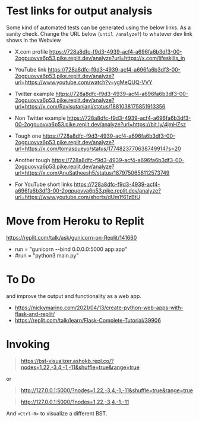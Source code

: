 
# Test links for output analysis 

Some kind of automated tests can be generated using the below links. As a sanity check. Change the URL below (```until /analyze?```) to whatever dev link shows in the Webview

- X.com profile https://728a8dfc-f9d3-4939-acf4-a696fa6b3df3-00-2ogpuovva6p53.pike.replit.dev/analyze?url=https://x.com/lifeskills_in 
- YouTube link https://728a8dfc-f9d3-4939-acf4-a696fa6b3df3-00-2ogpuovva6p53.pike.replit.dev/analyze?url=https://www.youtube.com/watch?v=ygMeQUQ-VVY 
- Twitter example https://728a8dfc-f9d3-4939-acf4-a696fa6b3df3-00-2ogpuovva6p53.pike.replit.dev/analyze?url=https://x.com/Ravisutanjani/status/1881038175851913356

- Non Twitter example https://728a8dfc-f9d3-4939-acf4-a696fa6b3df3-00-2ogpuovva6p53.pike.replit.dev/analyze?url=https://bit.ly/4jmHZsz

- Tough one https://728a8dfc-f9d3-4939-acf4-a696fa6b3df3-00-2ogpuovva6p53.pike.replit.dev/analyze?url=https://x.com/tomaspueyo/status/1774823770638749914?s=20

- Another tough https://728a8dfc-f9d3-4939-acf4-a696fa6b3df3-00-2ogpuovva6p53.pike.replit.dev/analyze?url=https://x.com/AnuSatheesh5/status/1879750658112573749

- For YouTube short links
https://728a8dfc-f9d3-4939-acf4-a696fa6b3df3-00-2ogpuovva6p53.pike.replit.dev/analyze?url=https://www.youtube.com/shorts/dUm1f61zBtU


# Move from Heroku to Replit

https://replit.com/talk/ask/gunicorn-on-Replit/141660

 - run = "gunicorn --bind 0.0.0.0:5000 app:app"
 - #run = "python3 main.py"

# To Do 


and improve the output and functionality as a web app. 
 - https://nickymarino.com/2021/04/13/create-python-web-apps-with-flask-and-replit/
 - https://replit.com/talk/learn/Flask-Complete-Tutorial/39906

# Invoking

> https://bst-visualizer.ashokb.repl.co/?nodes=1,22,-3,4,-1,-11&shuffle=true&range=true

or 

> http://127.0.0.1:5000/?nodes=1,22,-3,4,-1,-11&shuffle=true&range=true

> http://127.0.0.1:5000/?nodes=1,22,-3,4,-1,-11

And ```<Ctrl-R>``` to visualize a different BST. 

